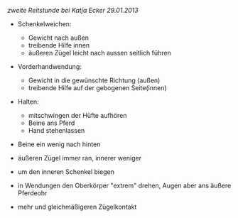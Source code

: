 _zweite Reitstunde bei Katja Ecker 29.01.2013_

* Schenkelweichen:
    - Gewicht nach außen
    - treibende Hilfe innen
    - äußeren Zügel leicht nach aussen seitlich führen

* Vorderhandwendung:
    - Gewicht in die gewünschte Richtung (außen)
    - treibende Hilfe auf der gebogenen Seite(innen)

* Halten:
    - mitschwingen der Hüfte aufhören
    - Beine ans Pferd
    - Hand stehenlassen

* Beine ein wenig nach hinten
* äußeren Zügel immer ran, innerer weniger
* um den inneren Schenkel biegen
* in Wendungen den Oberkörper "extrem" drehen, Augen aber ans äußere Pferdeohr
* mehr und gleichmäßigeren Zügelkontakt
